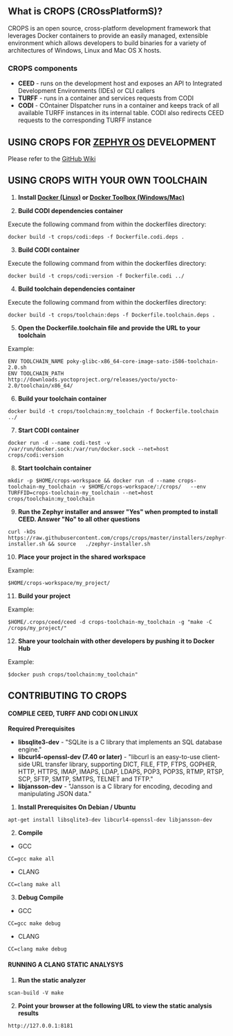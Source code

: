 ## What is CROPS (CROssPlatformS)?

CROPS is an open source, cross-platform development framework that leverages Docker containers to provide an easily managed, extensible environment which allows developers to build binaries for a variety of architectures of Windows, Linux and Mac OS X hosts.

### CROPS components
* **CEED** - runs on the development host and exposes an API to Integrated
Development Environments (IDEs) or CLI callers
* **TURFF** - runs in a container and services requests from CODI
* **CODI** - COntainer DIspatcher runs in a container and keeps track of all available TURFF instances
in its internal table. CODI also redirects CEED requests to the corresponding TURFF instance

## USING CROPS FOR [ZEPHYR OS](https://www.zephyrproject.org/) DEVELOPMENT

Please refer to the [GitHub Wiki](https://github.com/crops/crops/wiki)

## USING CROPS WITH YOUR OWN TOOLCHAIN

 1. **Install [Docker (Linux)](https://docs.docker.com/linux/step_one/) or [Docker Toolbox (Windows/Mac)](https://www.docker.com/products/docker-toolbox)**

 2. **Build CODI dependencies container**

  Execute the following command from within the dockerfiles directory:

  ```
  docker build -t crops/codi:deps -f Dockerfile.codi.deps .
  ```
 3. **Build CODI container**

  Execute the following command from within the dockerfiles directory:

  ```
  docker build -t crops/codi:version -f Dockerfile.codi ../
  ```

 4. **Build toolchain dependencies container**

  Execute the following command from within the dockerfiles directory:

  ```
  docker build -t crops/toolchain:deps -f Dockerfile.toolchain.deps .
  ```

 5. **Open the Dockerfile.toolchain file and provide the URL to your toolchain**

  Example:

  ```
  ENV TOOLCHAIN_NAME poky-glibc-x86_64-core-image-sato-i586-toolchain-2.0.sh
  ENV TOOLCHAIN_PATH http://downloads.yoctoproject.org/releases/yocto/yocto-2.0/toolchain/x86_64/
  ```

 6. **Build your toolchain container**

  ```
  docker build -t crops/toolchain:my_toolchain -f Dockerfile.toolchain ../
  ```

 7. **Start CODI container**

  ```
  docker run -d --name codi-test -v /var/run/docker.sock:/var/run/docker.sock --net=host crops/codi:version
  ```

 8. **Start toolchain container**

  ```
  mkdir -p $HOME/crops-workspace && docker run -d --name crops-toolchain-my_toolchain -v $HOME/crops-workspace/:/crops/   --env TURFFID=crops-toolchain-my_toolchain --net=host crops/toolchain:my_toolchain
  ```

 9. **Run the Zephyr installer and answer "Yes" when prompted to install CEED. Answer "No" to all other questions**

  ```
  curl -kOs https://raw.githubusercontent.com/crops/crops/master/installers/zephyr-installer.sh && source   ./zephyr-installer.sh
  ```

 10. **Place your project in the shared workspace**

  Example:
  ```
  $HOME/crops-workspace/my_project/
  ```

 11. **Build your project**

  Example:
  ```
  $HOME/.crops/ceed/ceed -d crops-toolchain-my_toolchain -g "make -C /crops/my_project/"
  ```
 12. **Share your toolchain with other developers by pushing it to Docker Hub**

  Example:
  ```
  $docker push crops/toolchain:my_toolchain"
  ```

## CONTRIBUTING TO CROPS

#### COMPILE CEED, TURFF AND CODI ON LINUX

**Required Prerequisites**

* **libsqlite3-dev** - "SQLite is a C library that implements an SQL database engine."
* **libcurl4-openssl-dev (7.40 or later)** - "libcurl is an easy-to-use client-side URL transfer library, supporting DICT, FILE, FTP, FTPS, GOPHER, HTTP, HTTPS, IMAP, IMAPS, LDAP, LDAPS, POP3, POP3S, RTMP, RTSP, SCP, SFTP, SMTP, SMTPS, TELNET and TFTP."
* **libjansson-dev** - "Jansson is a C library for encoding, decoding and manipulating JSON data."


1. **Install Prerequisites On Debian / Ubuntu**

  ```
  apt-get install libsqlite3-dev libcurl4-openssl-dev libjansson-dev
  ```

2. **Compile**

  * GCC

  ```
  CC=gcc make all
  ```

  * CLANG

  ```
  CC=clang make all
  ```

3. **Debug Compile**

  * GCC

  ```
  CC=gcc make debug
  ```

  * CLANG

  ```
  CC=clang make debug
  ```

#### RUNNING A CLANG STATIC ANALYSYS

1. **Run the static analyzer**

  ```
  scan-build -V make
  ```

2. **Point your browser at the following URL to view the static analysis results**

  ```
  http://127.0.0.1:8181
  ```
